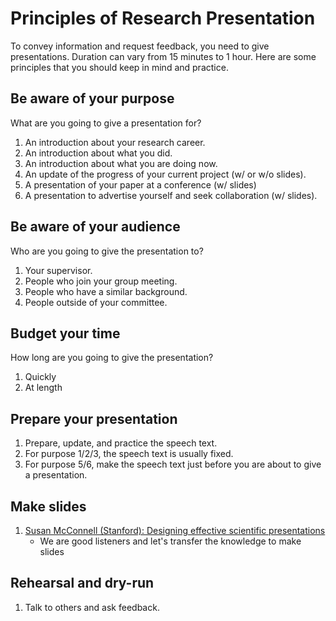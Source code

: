 # Principles of Research Presentation

To convey information and request feedback, you need to give presentations.
Duration can vary from 15 minutes to 1 hour. Here are some principles that you
should keep in mind and practice.

## Be aware of your purpose

What are you going to give a presentation for?

1. An introduction about your research career.
1. An introduction about what you did.
1. An introduction about what you are doing now.
1. An update of the progress of your current project (w/ or w/o slides).
1. A presentation of your paper at a conference (w/ slides)
1. A presentation to advertise yourself and seek collaboration (w/ slides).

## Be aware of your audience

Who are you going to give the presentation to?

1. Your supervisor.
1. People who join your group meeting.
1. People who have a similar background.
1. People outside of your committee.

## Budget your time

How long are you going to give the presentation?

1. Quickly
1. At length

## Prepare your presentation

1. Prepare, update, and practice the speech text.
2. For purpose 1/2/3, the speech text is usually fixed.
3. For purpose 5/6, make the speech text just before you are about to give a presentation.

## Make slides

1. [Susan McConnell (Stanford): Designing effective scientific presentations](https://www.youtube.com/watch?v=Hp7Id3Yb9XQ)
    - We are good listeners and let's transfer the knowledge to make slides

## Rehearsal and dry-run

1. Talk to others and ask feedback.